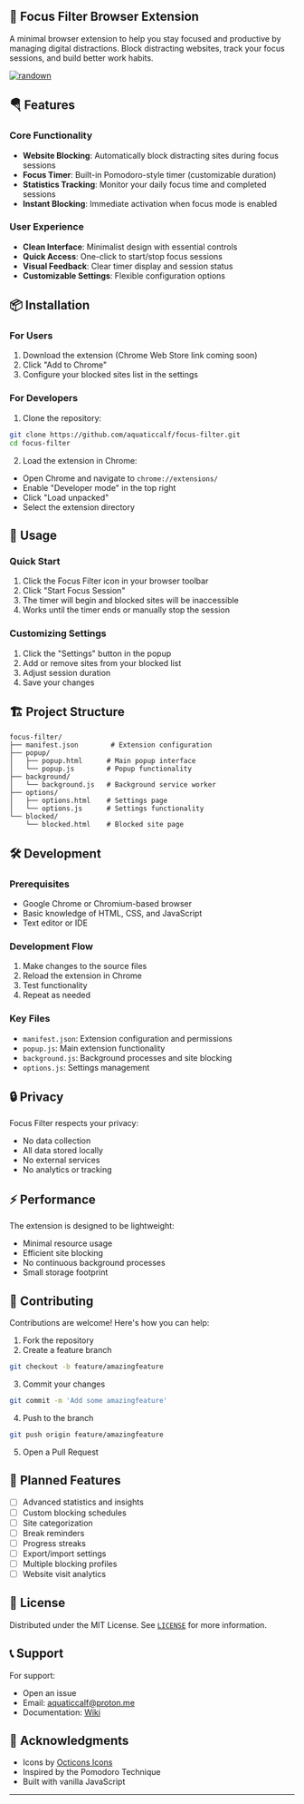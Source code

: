 ## 🚫 Focus Filter Browser Extension

A minimal browser extension to help you stay focused and productive by managing digital distractions. Block distracting websites, track your focus sessions, and build better work habits.

[![randown](https://aqclf.xyz/randown/randown.svg)](https://aqclf.xyz/randown?username=aquaticcalf&reponame=focus-filter)

## 🪂 Features

### Core Functionality
- **Website Blocking**: Automatically block distracting sites during focus sessions
- **Focus Timer**: Built-in Pomodoro-style timer (customizable duration)
- **Statistics Tracking**: Monitor your daily focus time and completed sessions
- **Instant Blocking**: Immediate activation when focus mode is enabled

### User Experience
- **Clean Interface**: Minimalist design with essential controls
- **Quick Access**: One-click to start/stop focus sessions
- **Visual Feedback**: Clear timer display and session status
- **Customizable Settings**: Flexible configuration options

## 📦 Installation

### For Users
1. Download the extension (Chrome Web Store link coming soon)
2. Click "Add to Chrome"
3. Configure your blocked sites list in the settings

### For Developers
1. Clone the repository:
```bash
git clone https://github.com/aquaticcalf/focus-filter.git
cd focus-filter
```

2. Load the extension in Chrome:
- Open Chrome and navigate to `chrome://extensions/`
- Enable "Developer mode" in the top right
- Click "Load unpacked"
- Select the extension directory

## 🔧 Usage

### Quick Start
1. Click the Focus Filter icon in your browser toolbar
2. Click "Start Focus Session"
3. The timer will begin and blocked sites will be inaccessible
4. Works until the timer ends or manually stop the session

### Customizing Settings
1. Click the "Settings" button in the popup
2. Add or remove sites from your blocked list
3. Adjust session duration
4. Save your changes

## 🏗️ Project Structure

```
focus-filter/
├── manifest.json        # Extension configuration
├── popup/
│   ├── popup.html      # Main popup interface
│   └── popup.js        # Popup functionality
├── background/
│   └── background.js   # Background service worker
├── options/
│   ├── options.html    # Settings page
│   └── options.js      # Settings functionality
└── blocked/
    └── blocked.html    # Blocked site page
```

## 🛠️ Development

### Prerequisites
- Google Chrome or Chromium-based browser
- Basic knowledge of HTML, CSS, and JavaScript
- Text editor or IDE

### Development Flow
1. Make changes to the source files
2. Reload the extension in Chrome
3. Test functionality
4. Repeat as needed

### Key Files
- `manifest.json`: Extension configuration and permissions
- `popup.js`: Main extension functionality
- `background.js`: Background processes and site blocking
- `options.js`: Settings management

## 🔒 Privacy

Focus Filter respects your privacy:
- No data collection
- All data stored locally
- No external services
- No analytics or tracking

## ⚡ Performance

The extension is designed to be lightweight:
- Minimal resource usage
- Efficient site blocking
- No continuous background processes
- Small storage footprint

## 🤝 Contributing

Contributions are welcome! Here's how you can help:

1. Fork the repository
2. Create a feature branch
```bash
git checkout -b feature/amazingfeature
```
3. Commit your changes
```bash
git commit -m 'Add some amazingfeature'
```
4. Push to the branch
```bash
git push origin feature/amazingfeature
```
5. Open a Pull Request

## 📝 Planned Features

- [ ] Advanced statistics and insights
- [ ] Custom blocking schedules
- [ ] Site categorization
- [ ] Break reminders
- [ ] Progress streaks
- [ ] Export/import settings
- [ ] Multiple blocking profiles
- [ ] Website visit analytics

<!-- ## 🐛 Known Issues -->

## 📄 License

Distributed under the MIT License. See [`LICENSE`](license) for more information.

## 📞 Support

For support:
- Open an issue
- Email: [aquaticcalf@proton.me](mailto:aquaticcalf@proton.me)
- Documentation: [Wiki](https://github.com/aquaticcalf/focus-filter/wiki)

## 🙏 Acknowledgments

- Icons by [Octicons Icons](https://primer.style/foundations/icons/)
- Inspired by the Pomodoro Technique
- Built with vanilla JavaScript
---
